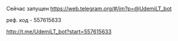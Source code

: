 Сейчас запущен https://web.telegram.org/#/im?p=@UdemiLT_bot


реф. код - 557615633



http://t.me/UdemiLT_bot?start=557615633
